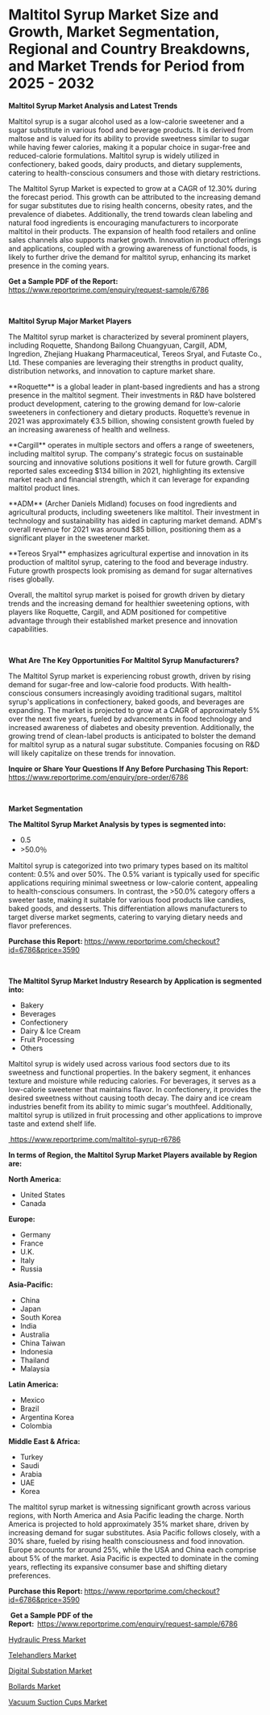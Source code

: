 <p><h1>Maltitol Syrup Market Size and Growth, Market Segmentation, Regional and Country Breakdowns, and Market Trends for Period from 2025 -  2032</h1></p><p><strong>Maltitol Syrup Market Analysis and Latest Trends</strong></p>
<p><p>Maltitol syrup is a sugar alcohol used as a low-calorie sweetener and a sugar substitute in various food and beverage products. It is derived from maltose and is valued for its ability to provide sweetness similar to sugar while having fewer calories, making it a popular choice in sugar-free and reduced-calorie formulations. Maltitol syrup is widely utilized in confectionery, baked goods, dairy products, and dietary supplements, catering to health-conscious consumers and those with dietary restrictions.</p><p>The Maltitol Syrup Market is expected to grow at a CAGR of 12.30% during the forecast period. This growth can be attributed to the increasing demand for sugar substitutes due to rising health concerns, obesity rates, and the prevalence of diabetes. Additionally, the trend towards clean labeling and natural food ingredients is encouraging manufacturers to incorporate maltitol in their products. The expansion of health food retailers and online sales channels also supports market growth. Innovation in product offerings and applications, coupled with a growing awareness of functional foods, is likely to further drive the demand for maltitol syrup, enhancing its market presence in the coming years.</p></p>
<p><strong>Get a Sample PDF of the Report:&nbsp;</strong> <a href="https://www.reportprime.com/enquiry/request-sample/6786?utm_campaign=3346&utm_medium=2&utm_source=Github&utm_content=ia&utm_term=19032025&utm_id=maltitol-syrup">https://www.reportprime.com/enquiry/request-sample/6786</a></p>
<p>&nbsp;</p>
<p><strong>Maltitol Syrup Major Market Players</strong></p>
<p><p>The Maltitol syrup market is characterized by several prominent players, including Roquette, Shandong Bailong Chuangyuan, Cargill, ADM, Ingredion, Zhejiang Huakang Pharmaceutical, Tereos Sryal, and Futaste Co., Ltd. These companies are leveraging their strengths in product quality, distribution networks, and innovation to capture market share.</p><p>**Roquette** is a global leader in plant-based ingredients and has a strong presence in the maltitol segment. Their investments in R&D have bolstered product development, catering to the growing demand for low-calorie sweeteners in confectionery and dietary products. Roquette’s revenue in 2021 was approximately €3.5 billion, showing consistent growth fueled by an increasing awareness of health and wellness.</p><p>**Cargill** operates in multiple sectors and offers a range of sweeteners, including maltitol syrup. The company's strategic focus on sustainable sourcing and innovative solutions positions it well for future growth. Cargill reported sales exceeding $134 billion in 2021, highlighting its extensive market reach and financial strength, which it can leverage for expanding maltitol product lines.</p><p>**ADM** (Archer Daniels Midland) focuses on food ingredients and agricultural products, including sweeteners like maltitol. Their investment in technology and sustainability has aided in capturing market demand. ADM's overall revenue for 2021 was around $85 billion, positioning them as a significant player in the sweetener market.</p><p>**Tereos Sryal** emphasizes agricultural expertise and innovation in its production of maltitol syrup, catering to the food and beverage industry. Future growth prospects look promising as demand for sugar alternatives rises globally.</p><p>Overall, the maltitol syrup market is poised for growth driven by dietary trends and the increasing demand for healthier sweetening options, with players like Roquette, Cargill, and ADM positioned for competitive advantage through their established market presence and innovation capabilities.</p></p>
<p>&nbsp;</p>
<p><strong>What Are The Key Opportunities For Maltitol Syrup Manufacturers?</strong></p>
<p><p>The Maltitol Syrup market is experiencing robust growth, driven by rising demand for sugar-free and low-calorie food products. With health-conscious consumers increasingly avoiding traditional sugars, maltitol syrup's applications in confectionery, baked goods, and beverages are expanding. The market is projected to grow at a CAGR of approximately 5% over the next five years, fueled by advancements in food technology and increased awareness of diabetes and obesity prevention. Additionally, the growing trend of clean-label products is anticipated to bolster the demand for maltitol syrup as a natural sugar substitute. Companies focusing on R&D will likely capitalize on these trends for innovation.</p></p>
<p><strong>Inquire or Share Your Questions If Any Before Purchasing This Report:</strong> <a href="https://www.reportprime.com/enquiry/pre-order/6786?utm_campaign=3346&utm_medium=2&utm_source=Github&utm_content=ia&utm_term=19032025&utm_id=maltitol-syrup">https://www.reportprime.com/enquiry/pre-order/6786</a></p>
<p>&nbsp;</p>
<p><strong>Market Segmentation</strong></p>
<p><strong>The Maltitol Syrup Market Analysis by types is segmented into:</strong></p>
<p><ul><li>0.5</li><li>>50.0％</li></ul></p>
<p><p>Maltitol syrup is categorized into two primary types based on its maltitol content: 0.5% and over 50%. The 0.5% variant is typically used for specific applications requiring minimal sweetness or low-calorie content, appealing to health-conscious consumers. In contrast, the >50.0% category offers a sweeter taste, making it suitable for various food products like candies, baked goods, and desserts. This differentiation allows manufacturers to target diverse market segments, catering to varying dietary needs and flavor preferences.</p></p>
<p><strong>Purchase this Report:&nbsp;</strong><a href="https://www.reportprime.com/checkout?id=6786&price=3590&utm_campaign=3346&utm_medium=2&utm_source=Github&utm_content=ia&utm_term=19032025&utm_id=maltitol-syrup">https://www.reportprime.com/checkout?id=6786&price=3590</a></p>
<p>&nbsp;</p>
<p><strong>The Maltitol Syrup Market Industry Research by Application is segmented into:</strong></p>
<p><ul><li>Bakery</li><li>Beverages</li><li>Confectionery</li><li>Dairy & Ice Cream</li><li>Fruit Processing</li><li>Others</li></ul></p>
<p><p>Maltitol syrup is widely used across various food sectors due to its sweetness and functional properties. In the bakery segment, it enhances texture and moisture while reducing calories. For beverages, it serves as a low-calorie sweetener that maintains flavor. In confectionery, it provides the desired sweetness without causing tooth decay. The dairy and ice cream industries benefit from its ability to mimic sugar's mouthfeel. Additionally, maltitol syrup is utilized in fruit processing and other applications to improve taste and extend shelf life.</p></p>
<p><a href="https://www.reportprime.com/maltitol-syrup-r6786?utm_campaign=3346&utm_medium=2&utm_source=Github&utm_content=ia&utm_term=19032025&utm_id=maltitol-syrup">&nbsp;https://www.reportprime.com/maltitol-syrup-r6786</a></p>
<p><strong>In terms of Region, the Maltitol Syrup Market Players available by Region are:</strong></p>
<p>
    <p> <strong> North America: </strong>
        <ul>
            <li>United States</li>
            <li>Canada</li>
        </ul>
        </p> 
    <p> <strong> Europe: </strong>
        <ul>
            <li>Germany</li>
            <li>France</li>
            <li>U.K.</li>
            <li>Italy</li>
            <li>Russia</li>
        </ul>
        </p> 
    <p> <strong> Asia-Pacific: </strong>
        <ul>
            <li>China</li>
            <li>Japan</li>
            <li>South Korea</li>
            <li>India</li>
            <li>Australia</li>
            <li>China Taiwan</li>
            <li>Indonesia</li>
            <li>Thailand</li>
            <li>Malaysia</li>
        </ul>
        </p> 
    <p> <strong> Latin America: </strong>
        <ul>
            <li>Mexico</li>
            <li>Brazil</li>
            <li>Argentina Korea</li>
            <li>Colombia</li>
        </ul>
        </p> 
    <p> <strong> Middle East & Africa: </strong>
        <ul>
            <li>Turkey</li>
            <li>Saudi</li>
            <li>Arabia</li>
            <li>UAE</li>
            <li>Korea</li>
        </ul>
    </p>
    </p>
<p><p>The maltitol syrup market is witnessing significant growth across various regions, with North America and Asia Pacific leading the charge. North America is projected to hold approximately 35% market share, driven by increasing demand for sugar substitutes. Asia Pacific follows closely, with a 30% share, fueled by rising health consciousness and food innovation. Europe accounts for around 25%, while the USA and China each comprise about 5% of the market. Asia Pacific is expected to dominate in the coming years, reflecting its expansive consumer base and shifting dietary preferences.</p></p>
<p><strong>Purchase this Report: </strong><a href="https://www.reportprime.com/checkout?id=6786&price=3590&utm_campaign=3346&utm_medium=2&utm_source=Github&utm_content=ia&utm_term=19032025&utm_id=maltitol-syrup">https://www.reportprime.com/checkout?id=6786&price=3590</a></p>
<p>&nbsp;<strong>Get a Sample PDF of the Report:&nbsp;&nbsp;</strong><a href="https://www.reportprime.com/enquiry/request-sample/6786?utm_campaign=3346&utm_medium=2&utm_source=Github&utm_content=ia&utm_term=19032025&utm_id=maltitol-syrup">https://www.reportprime.com/enquiry/request-sample/6786</a></p>
<p><strong></strong></p>
<p><p><a href="https://www.linkedin.com/pulse/according-latest-trend-analysis-hydraulic-press-market-7rw7f?utm_campaign=3346&utm_medium=2&utm_source=Github&utm_content=ia&utm_term=19032025&utm_id=maltitol-syrup">Hydraulic Press Market</a></p><p><a href="https://www.linkedin.com/pulse/telehandlers-market-rise-tracking-98-cagr-2025-2032-key-a8wgf?utm_campaign=3346&utm_medium=2&utm_source=Github&utm_content=ia&utm_term=19032025&utm_id=maltitol-syrup">Telehandlers Market</a></p><p><a href="https://www.linkedin.com/pulse/digital-substation-market-essentials-key-players-demand-drivers-certf?utm_campaign=3346&utm_medium=2&utm_source=Github&utm_content=ia&utm_term=19032025&utm_id=maltitol-syrup">Digital Substation Market</a></p><p><a href="https://www.linkedin.com/pulse/market-leaders-laggards-global-bollards-trends-forecast-2025-s9icf?utm_campaign=3346&utm_medium=2&utm_source=Github&utm_content=ia&utm_term=19032025&utm_id=maltitol-syrup">Bollards Market</a></p><p><a href="https://www.linkedin.com/pulse/vacuum-suction-cups-market-regional-outlook-competition-2025-2032-w3h9f?utm_campaign=3346&utm_medium=2&utm_source=Github&utm_content=ia&utm_term=19032025&utm_id=maltitol-syrup">Vacuum Suction Cups Market</a></p></p>